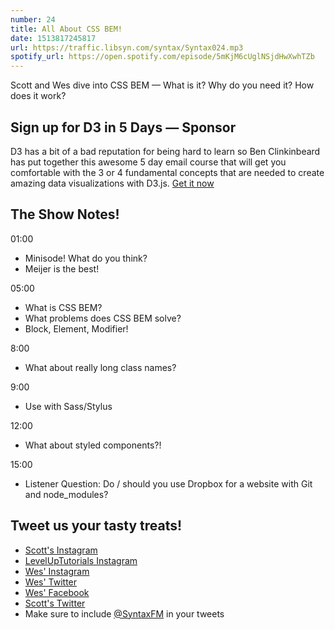 ```yaml
---
number: 24
title: All About CSS BEM!
date: 1513817245817
url: https://traffic.libsyn.com/syntax/Syntax024.mp3
spotify_url: https://open.spotify.com/episode/5mKjM6cUglNSjdHwXwhTZb
---
```


Scott and Wes dive into CSS BEM — What is it? Why do you need it? How does it work?

## Sign up for D3 in 5 Days — Sponsor

D3 has a bit of a bad reputation for being hard to learn so Ben Clinkinbeard has put together this awesome 5 day email course that will get you comfortable with the 3 or 4 fundamental concepts that are needed to create amazing data visualizations with D3.js. [Get it now](http://d3in5days.com/syntax/)

## The Show Notes!

01:00

* Minisode! What do you think?
* Meijer is the best!

05:00

* What is CSS BEM?
* What problems does CSS BEM solve?
* Block, Element, Modifier!

8:00

* What about really long class names?

9:00

* Use with Sass/Stylus

12:00

* What about styled components?!

15:00

* Listener Question: Do / should you use Dropbox for a website with Git and node_modules?


## Tweet us your tasty treats!
* [Scott's Instagram](https://www.instagram.com/stolinski/)
* [LevelUpTutorials Instagram](https://www.instagram.com/LevelUpTutorials/)
* [Wes' Instagram](https://www.instagram.com/wesbos/)
* [Wes' Twitter](https://twitter.com/wesbos)
* [Wes' Facebook](https://www.facebook.com/wesbos.developer)
* [Scott's Twitter](https://twitter.com/stolinski)
* Make sure to include [@SyntaxFM](https://twitter.com/SyntaxFM) in your tweets
